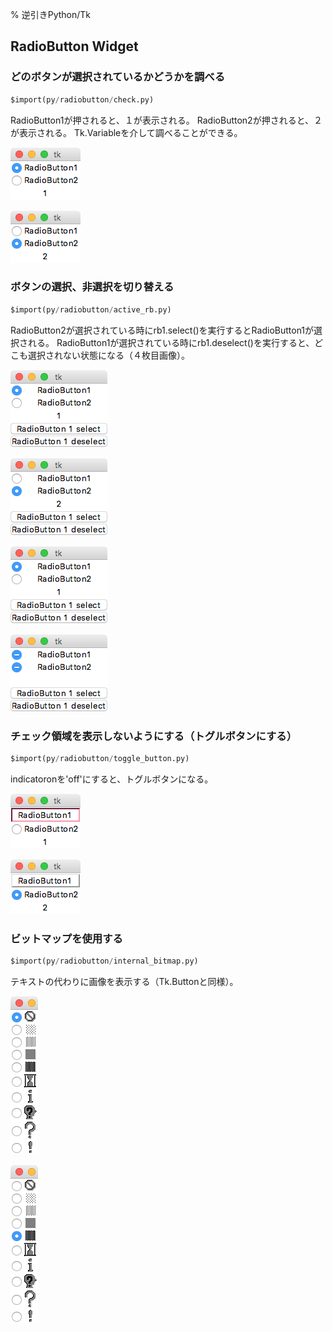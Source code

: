 % 逆引きPython/Tk
<!-- -*- coding:utf-8 -*- -->

RadioButton Widget
--------------

### どのボタンが選択されているかどうかを調べる

```python
$import(py/radiobutton/check.py)
```

RadioButton1が押されると、１が表示される。
RadioButton2が押されると、２が表示される。
Tk.Variableを介して調べることができる。

![](py/radiobutton/check1.png)

![](py/radiobutton/check2.png)


### ボタンの選択、非選択を切り替える

```python
$import(py/radiobutton/active_rb.py)
```

RadioButton2が選択されている時にrb1.select()を実行するとRadioButton1が選択される。
RadioButton1が選択されている時にrb1.deselect()を実行すると、どこも選択されない状態になる（４枚目画像）。

![](py/radiobutton/active_rb1.png)

![](py/radiobutton/active_rb2.png)

![](py/radiobutton/active_rb3.png)

![](py/radiobutton/active_rb4.png)


<!-- ### ボタンをグループ化する -->

### チェック領域を表示しないようにする（トグルボタンにする）

```python
$import(py/radiobutton/toggle_button.py)
```

indicatoronを'off'にすると、トグルボタンになる。

![](py/radiobutton/toggle_button1.png)

![](py/radiobutton/toggle_button2.png)


### ビットマップを使用する

```python
$import(py/radiobutton/internal_bitmap.py)
```

テキストの代わりに画像を表示する（Tk.Buttonと同様）。

![](py/radiobutton/internal_bitmap1.png)

![](py/radiobutton/internal_bitmap2.png)


<!-- ### ボタンを選択、非選択した時の動作を設定する -->

